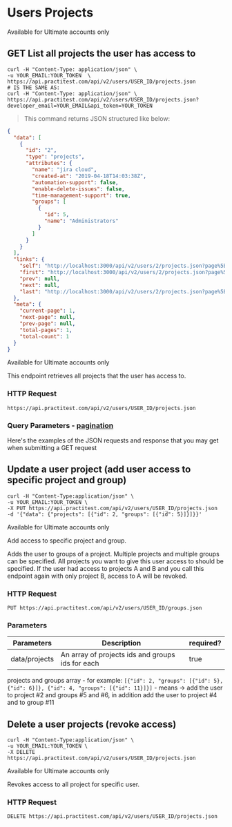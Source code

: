 # Users Projects

<aside class="notice">
  Available for Ultimate accounts only
</aside>



## GET List all projects the user has access to
```shell
curl -H "Content-Type: application/json" \
-u YOUR_EMAIL:YOUR_TOKEN  \
https://api.practitest.com/api/v2/users/USER_ID/projects.json
# IS THE SAME AS:
curl -H "Content-Type: application/json" \
https://api.practitest.com/api/v2/users/USER_ID/projects.json?developer_email=YOUR_EMAIL&api_token=YOUR_TOKEN
```



> This command returns JSON structured like below:

```json
{
  "data": [
    {
      "id": "2",
      "type": "projects",
      "attributes": {
        "name": "jira cloud",
        "created-at": "2019-04-18T14:03:38Z",
        "automation-support": false,
        "enable-delete-issues": false,
        "time-management-support": true,
        "groups": [
          {
            "id": 5,
            "name": "Administrators"
          }
        ]
      }
    }
  ],
  "links": {
    "self": "http://localhost:3000/api/v2/users/2/projects.json?page%5Bnumber%5D=1&page%5Bsize%5D=100",
    "first": "http://localhost:3000/api/v2/users/2/projects.json?page%5Bnumber%5D=1&page%5Bsize%5D=100",
    "prev": null,
    "next": null,
    "last": "http://localhost:3000/api/v2/users/2/projects.json?page%5Bnumber%5D=1&page%5Bsize%5D=100"
  },
  "meta": {
    "current-page": 1,
    "next-page": null,
    "prev-page": null,
    "total-pages": 1,
    "total-count": 1
  }
}
```
<aside class="notice">
  Available for Ultimate accounts only
</aside>

This endpoint retrieves all projects that the user has access to.

### HTTP Request

`https://api.practitest.com/api/v2/users/USER_ID/projects.json`

### Query Parameters - [pagination](#pagination)

Here's the examples of the JSON requests and response that you may get when submitting a GET request




## Update a user project (add user access to specific project and group)

```shell
curl -H "Content-Type:application/json" \
-u YOUR_EMAIL:YOUR_TOKEN \
-X PUT https://api.practitest.com/api/v2/users/USER_ID/projects.json
-d '{"data": {"projects": [{"id": 2, "groups": [{"id": 5}]}]}}'

```

<aside class="notice">
  Available for Ultimate accounts only
</aside>


Add access to specific project and group.

Adds the user to groups of a project. Multiple projects and multiple groups can be specified.
All projects you want to give this user access to should be specified. If the user had access to projects A and B and you call this endpoint again with only project B, access to A will be revoked.

### HTTP Request

`PUT https://api.practitest.com/api/v2/users/USER_ID/groups.json`

### Parameters

Parameters | Description | required? |
--------- | ------- |------- |
data/projects |An array of projects ids and groups ids for each | true |

projects and groups array - for example: `[{"id": 2, "groups": [{"id": 5}, {"id": 6}]}, {"id": 4, "groups": [{"id": 11}]}]` - means -> add the user to project #2 and groups #5 and #6, in addition add the user to project #4 and to group #11


## Delete a user projects (revoke access)

```shell
curl -H "Content-Type:application/json" \
-u YOUR_EMAIL:YOUR_TOKEN \
-X DELETE https://api.practitest.com/api/v2/users/USER_ID/projects.json
```

<aside class="notice">
  Available for Ultimate accounts only
</aside>

Revokes access to all project for specific user.

### HTTP Request

`DELETE https://api.practitest.com/api/v2/users/USER_ID/projects.json`
